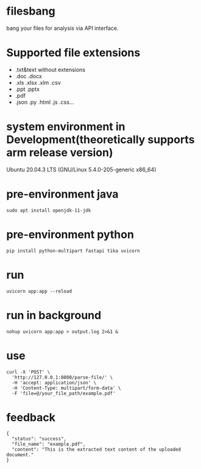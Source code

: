 # filesbang
bang your files for analysis via API interface.
# Supported file extensions
- .txt&text without extensions
- .doc .docx
- .xls .xlsx .xlm .csv
- .ppt .pptx
- .pdf
- .json .py .html .js .css...
# system environment in Development(theoretically supports arm release version)
Ubuntu 20.04.3 LTS (GNU/Linux 5.4.0-205-generic x86_64)
# pre-environment java
```
sudo apt install openjdk-11-jdk
```

# pre-environment python
```
pip install python-multipart fastapi tika uvicorn
```

# run
```
uvicorn app:app --reload
```

# run in background
```
nohup uvicorn app:app > output.log 2>&1 &
```

# use
```
curl -X 'POST' \
  'http://127.0.0.1:8000/parse-file/' \
  -H 'accept: application/json' \
  -H 'Content-Type: multipart/form-data' \
  -F 'file=@/your_file_path/example.pdf'
```

# feedback
```
{
  "status": "success",
  "file_name": "example.pdf",
  "content": "This is the extracted text content of the uploaded document."
}
```
